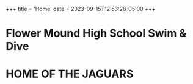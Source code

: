 +++
title = 'Home'
date = 2023-09-15T12:53:28-05:00
+++

# Flower Mound High School Swim & Dive 

# HOME OF THE JAGUARS